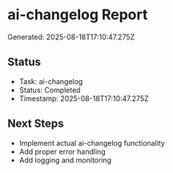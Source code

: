 # ai-changelog Report

Generated: 2025-08-18T17:10:47.275Z

## Status
- Task: ai-changelog
- Status: Completed
- Timestamp: 2025-08-18T17:10:47.275Z

## Next Steps
- Implement actual ai-changelog functionality
- Add proper error handling
- Add logging and monitoring
